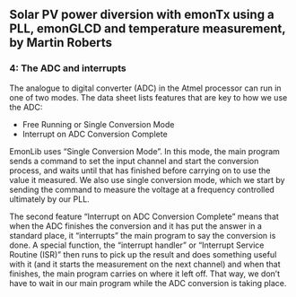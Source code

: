 ## Solar PV power diversion with emonTx using a PLL, emonGLCD and temperature measurement, by Martin Roberts

### 4: The ADC and interrupts

The analogue to digital converter (ADC) in the Atmel processor can run in one of two modes. The data sheet lists features that are key to how we use the ADC:

*   Free Running or Single Conversion Mode
*   Interrupt on ADC Conversion Complete

EmonLib uses “Single Conversion Mode”. In this mode, the main program sends a command to set the input channel and start the conversion process, and waits until that has finished before carrying on to use the value it measured. We also use single conversion mode, which we start by sending the command to measure the voltage at a frequency controlled ultimately by our PLL.

The second feature “Interrupt on ADC Conversion Complete” means that when the ADC finishes the conversion and it has put the answer in a standard place, it “interrupts” the main program to say the conversion is done. A special function, the “interrupt handler” or “Interrupt Service Routine (ISR)” then runs to pick up the result and does something useful with it (and it starts the measurement on the next channel) and when that finishes, the main program carries on where it left off. That way, we don’t have to wait in our main program while the ADC conversion is taking place.
